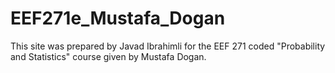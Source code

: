 # EEF271e_Mustafa_Dogan
This site was prepared by Javad Ibrahimli for the EEF 271 coded "Probability and Statistics" course given by Mustafa Dogan.
